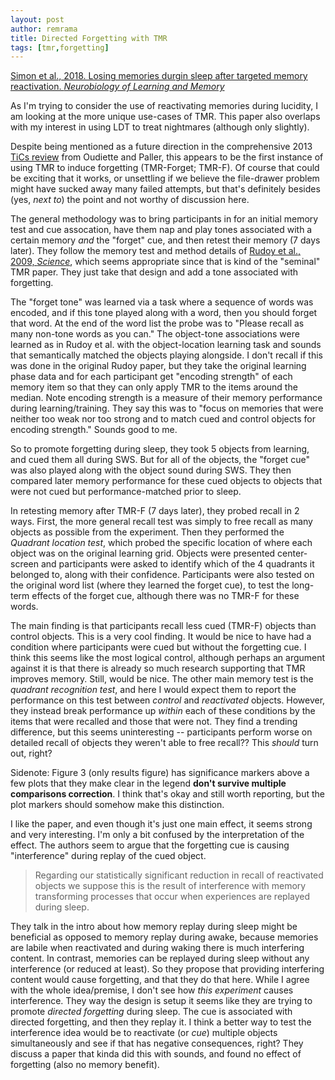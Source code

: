 ```yaml
---
layout: post
author: remrama
title: Directed Forgetting with TMR
tags: [tmr,forgetting]
---
```


[Simon et al., 2018. Losing memories durgin sleep after targeted memory reactivation. _Neurobiology of Learning and Memory_](https://doi.org/10.1016/j.nlm.2018.03.003)

As I'm trying to consider the use of reactivating memories during lucidity, I am looking at the more unique use-cases of TMR. This paper also overlaps with my interest in using LDT to treat nightmares (although only slightly).

Despite being mentioned as a future direction in the comprehensive 2013 [TiCs review](https://doi.org/10.1016/j.tics.2013.01.006) from Oudiette and Paller, this appears to be the first instance of using TMR to induce forgetting (TMR-Forget; TMR-F). Of course that could be exciting that it works, or unsettling if we believe the file-drawer problem might have sucked away many failed attempts, but that's definitely besides (yes, _next to_) the point and not worthy of discussion here.

The general methodology was to bring participants in for an initial memory test and cue assocation, have them nap and play tones associated with a certain memory _and_ the "forget" cue, and then retest their memory (7 days later). They follow the memory test and method details of [Rudoy et al., 2009, _Science_](https://doi.org/10.1126/science.1179013), which seems appropriate since that is kind of the "seminal" TMR paper. They just take that design and add a tone associated with forgetting.

The "forget tone" was learned via a task where a sequence of words was encoded, and if this tone played along with a word, then you should forget that word. At the end of the word list the probe was to "Please recall as many non-tone words as you can." The object-tone associations were learned as in Rudoy et al. with the object-location learning task and sounds that semantically matched the objects playing alongside. I don't recall if this was done in the original Rudoy paper, but they take the original learning phase data and for each participant get "encoding strength" of each memory item so that they can only apply TMR to the items around the median. Note encoding strength is a measure of their memory performance during learning/training. They say this was to "focus on memories that were neither too weak nor too strong and to match cued and control objects for encoding strength." Sounds good to me.

So to promote forgetting during sleep, they took 5 objects from learning, and cued them all during SWS. But for all of the objects, the "forget cue" was also played along with the object sound during SWS. They then compared later memory performance for these cued objects to objects that were not cued but performance-matched prior to sleep.

In retesting memory after TMR-F (7 days later), they probed recall in 2 ways. First, the more general recall test was simply to free recall as many objects as possible from the experiment. Then they performed the _Quadrant location test_, which probed the specific location of where each object was on the original learning grid. Objects were presented center-screen and participants were asked to identify which of the 4 quadrants it belonged to, along with their confidence. Participants were also tested on the original word list (where they learned the forget cue), to test the long-term effects of the forget cue, although there was no TMR-F for these words.

The main finding is that participants recall less cued (TMR-F) objects than control objects. This is a very cool finding. It would be nice to have had a condition where participants were cued but without the forgetting cue. I think this seems like the most logical control, although perhaps an argument against it is that there is already so much research supporting that TMR improves memory. Still, would be nice. The other main memory test is the _quadrant recognition test_, and here I would expect them to report the performance on this test between _control_ and _reactivated_ objects. However, they instead break performance up _within_ each of these conditions by the items that were recalled and those that were not. They find a trending difference, but this seems uninteresting -- participants perform worse on detailed recall of objects they weren't able to free recall?? This _should_ turn out, right?

Sidenote: Figure 3 (only results figure) has significance markers above a few plots that they make clear in the legend **don't survive multiple comparisons correction**. I think that's okay and still worth reporting, but the plot markers should somehow make this distinction.

I like the paper, and even though it's just one main effect, it seems strong and very interesting. I'm only a bit confused by the interpretation of the effect. The authors seem to argue that the forgetting cue is causing "interference" during replay of the cued object.
> Regarding our statistically significant reduction in recall of reactivated objects we suppose this is the result of interference with memory transforming processes that occur when experiences are replayed during sleep.

They talk in the intro about how memory replay during sleep might be beneficial as opposed to memory replay during awake, because memories are labile when reactivated and during waking there is much interfering content. In contrast, memories can be replayed during sleep without any interference (or reduced at least). So they propose that providing interfering content would cause forgetting, and that they do that here. While I agree with the whole idea/premise, I don't see how _this experiment_ causes interference. They way the design is setup it seems like they are trying to promote _directed forgetting_ during sleep. The cue is associated with directed forgetting, and then they replay it. I think a better way to test the interference idea would be to reactivate (or _cue_) multiple objects simultaneously and see if that has negative consequences, right? They discuss a paper that kinda did this with sounds, and found no effect of forgetting (also no memory benefit).
